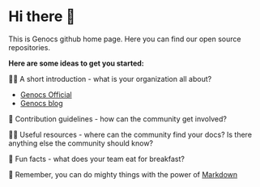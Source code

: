 # Hi there 👋

This is Genocs github home page. Here you can find our open source repositories.   

**Here are some ideas to get you started:**

🙋‍♀️ A short introduction - what is your organization all about?

- [Genocs Official](https://www.genocs.com)
- [Genocs blog](https://genocs.github.io)

🌈 Contribution guidelines - how can the community get involved?

👩‍💻 Useful resources - where can the community find your docs? Is there anything else the community should know?

🍿 Fun facts - what does your team eat for breakfast?

🧙 Remember, you can do mighty things with the power of [Markdown](https://docs.github.com/github/writing-on-github/getting-started-with-writing-and-formatting-on-github/basic-writing-and-formatting-syntax)
